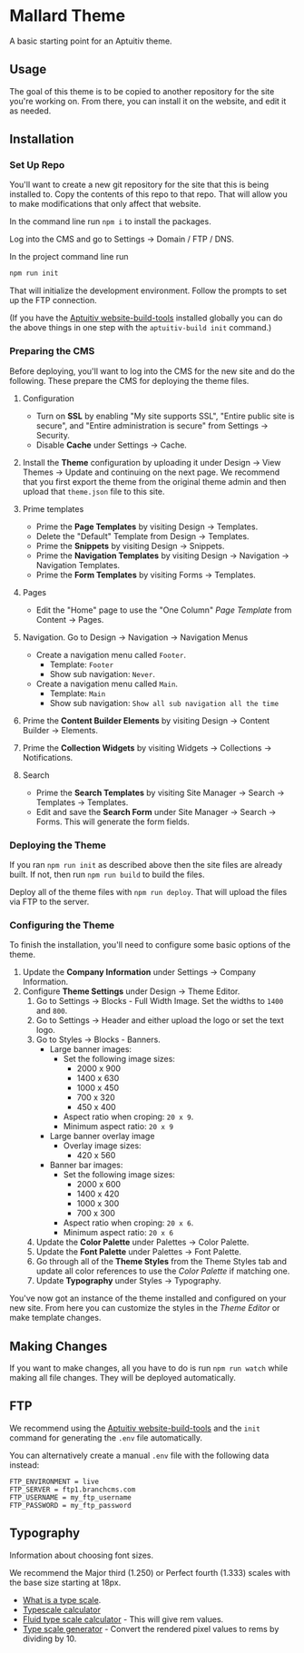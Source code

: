 # Mallard Theme

A basic starting point for an Aptuitiv theme.

## Usage

The goal of this theme is to be copied to another repository for the site you're working on. From there, you can install it on the website, and edit it as needed.

## Installation

### Set Up Repo

You'll want to create a new git repository for the site that this is being installed to. Copy the contents of this repo to that repo. That will allow you to make modifications that only affect that website.

In the command line run `npm i` to install the packages.

Log into the CMS and go to Settings -> Domain / FTP / DNS.

In the project command line run

```bash
npm run init
```

That will initialize the development environment. Follow the prompts to set up the FTP connection.

(If you have the [Aptuitiv website-build-tools](https://github.com/aptuitiv/website-build-tools) installed globally you can do the above things in one step with the `aptuitiv-build init` command.)

### Preparing the CMS

Before deploying, you'll want to log into the CMS for the new site and do the following. These prepare the CMS for deploying the theme files.

1. Configuration
   - Turn on **SSL** by enabling "My site supports SSL", "Entire public site is secure", and "Entire administration is secure" from Settings -> Security.
   - Disable **Cache** under Settings -> Cache.
2. Install the **Theme** configuration by uploading it under Design -> View Themes -> Update and continuing on the next page. We recommend that you first export the theme from the original theme admin and then upload that `theme.json` file to this site.
3. Prime templates
   - Prime the **Page Templates** by visiting Design -> Templates.
   - Delete the "Default" Template from Design -> Templates.
   - Prime the **Snippets** by visiting Design -> Snippets.
   - Prime the **Navigation Templates** by visiting Design -> Navigation -> Navigation Templates.
   - Prime the **Form Templates** by visiting Forms -> Templates.
4. Pages
   - Edit the "Home" page to use the "One Column" *Page Template* from Content -> Pages.

5. Navigation. Go to Design -> Navigation -> Navigation Menus
    - Create a navigation menu called `Footer`.
      - Template: `Footer`
      - Show sub navigation: `Never`.
    - Create a navigation menu called `Main`.
      - Template: `Main`
      - Show sub navigation: `Show all sub navigation all the time`

6. Prime the **Content Builder Elements** by visiting Design -> Content Builder -> Elements.
7. Prime the **Collection Widgets** by visiting Widgets -> Collections -> Notifications.
8. Search
   - Prime the **Search Templates** by visiting Site Manager -> Search -> Templates -> Templates.
   - Edit and save the **Search Form** under Site Manager -> Search -> Forms. This will generate the form fields.

### Deploying the Theme

If you ran `npm run init` as described above then the site files are already built. If not, then run `npm run build` to build the files.

Deploy all of the theme files with `npm run deploy`. That will upload the files via FTP to the server.

### Configuring the Theme

To finish the installation, you'll need to configure some basic options of the theme.

1. Update the **Company Information** under Settings -> Company Information.
1. Configure **Theme Settings** under Design -> Theme Editor.
   1. Go to Settings -> Blocks - Full Width Image. Set the widths to `1400` and `800`.
   2. Go to Settings -> Header and either upload the logo or set the text logo.
   3. Go to Styles -> Blocks - Banners.
      - Large banner images:
        - Set the following image sizes:
          - 2000 x 900
          - 1400 x 630
          - 1000 x 450
          - 700 x 320
          - 450 x 400  
        - Aspect ratio when croping: `20 x 9`.
        - Minimum aspect ratio: `20 x 9`
      - Large banner overlay image
        - Overlay image sizes:
          - 420 x 560
      - Banner bar images:
        - Set the following image sizes:
          - 2000 x 600
          - 1400 x 420
          - 1000 x 300
          - 700 x 300
        - Aspect ratio when croping: `20 x 6`.
        - Minimum aspect ratio: `20 x 6`
   4. Update the **Color Palette** under Palettes -> Color Palette.
   5. Update the **Font Palette** under Palettes -> Font Palette.
   6. Go through all of the **Theme Styles** from the Theme Styles tab and update all color references to use the *Color Palette* if matching one.
   7. Update **Typography** under Styles -> Typography.

You've now got an instance of the theme installed and configured on your new site. From here you can customize the styles in the *Theme Editor* or make template changes.

## Making Changes

If you want to make changes, all you have to do is run `npm run watch` while making all file changes. They will be deployed automatically.

## FTP

We recommend using the [Aptuitiv website-build-tools](https://github.com/aptuitiv/website-build-tools) and the `init` command for generating the `.env` file automatically.

You can alternatively create a manual `.env` file with the following data instead:

```.env
FTP_ENVIRONMENT = live
FTP_SERVER = ftp1.branchcms.com
FTP_USERNAME = my_ftp_username
FTP_PASSWORD = my_ftp_password
```

## Typography

Information about choosing font sizes.

We recommend the Major third (1.250) or Perfect fourth (1.333) scales with the base size starting at 18px.

- [What is a type scale](https://supercharge.design/blog/what-is-a-type-scale).
- [Typescale calculator](https://typescale.com/)
- [Fluid type scale calculator](https://www.fluid-type-scale.com/calculate?minFontSize=16&minWidth=500&minRatio=1.25&maxFontSize=18&maxWidth=1280&maxRatio=1.25&steps=sm,base,md,lg,xl,xxl,xxxl&baseStep=base&prefix=fs&useContainerWidth=false&includeFallbacks=false&useRems=true&remValue=10&decimals=2&previewFont=Inter&previewText=Almost+before+we+knew+it,+we+had+left+the+ground&previewWidth=1280) - This will give rem values.
- [Type scale generator](https://baseline.is/tools/type-scale-generator/) - Convert the rendered pixel values to rems by dividing by 10.
